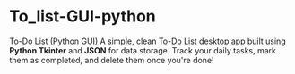 # To_list-GUI-python
To-Do List (Python GUI)  A simple, clean To-Do List desktop app built using **Python Tkinter** and **JSON** for data storage.   Track your daily tasks, mark them as completed, and delete them once you're done!   
